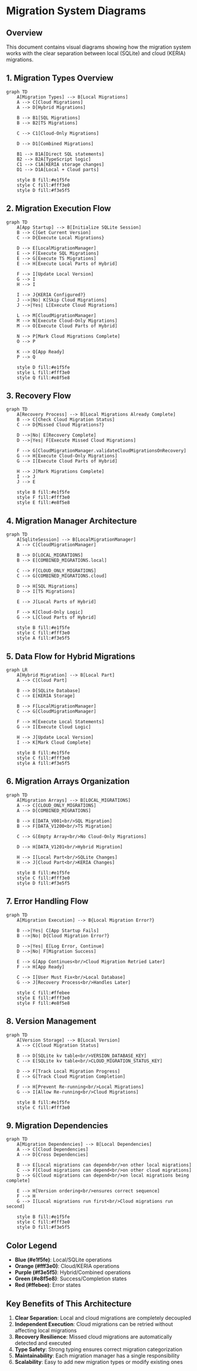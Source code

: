 # Migration System Diagrams

## Overview

This document contains visual diagrams showing how the migration system works with the clear separation between local (SQLite) and cloud (KERIA) migrations.

## 1. Migration Types Overview

```mermaid
graph TD
    A[Migration Types] --> B[Local Migrations]
    A --> C[Cloud Migrations]
    A --> D[Hybrid Migrations]
    
    B --> B1[SQL Migrations]
    B --> B2[TS Migrations]
    
    C --> C1[Cloud-Only Migrations]
    
    D --> D1[Combined Migrations]
    
    B1 --> B1A[Direct SQL statements]
    B2 --> B2A[TypeScript logic]
    C1 --> C1A[KERIA storage changes]
    D1 --> D1A[Local + Cloud parts]
    
    style B fill:#e1f5fe
    style C fill:#fff3e0
    style D fill:#f3e5f5
```

## 2. Migration Execution Flow

```mermaid
graph TD
    A[App Startup] --> B[Initialize SQLite Session]
    B --> C[Get Current Version]
    C --> D{Execute Local Migrations}
    
    D --> E[LocalMigrationManager]
    E --> F[Execute SQL Migrations]
    E --> G[Execute TS Migrations]
    E --> H[Execute Local Parts of Hybrid]
    
    F --> I[Update Local Version]
    G --> I
    H --> I
    
    I --> J{KERIA Configured?}
    J -->|No| K[Skip Cloud Migrations]
    J -->|Yes| L[Execute Cloud Migrations]
    
    L --> M[CloudMigrationManager]
    M --> N[Execute Cloud-Only Migrations]
    M --> O[Execute Cloud Parts of Hybrid]
    
    N --> P[Mark Cloud Migrations Complete]
    O --> P
    
    K --> Q[App Ready]
    P --> Q
    
    style D fill:#e1f5fe
    style L fill:#fff3e0
    style Q fill:#e8f5e8
```

## 3. Recovery Flow

```mermaid
graph TD
    A[Recovery Process] --> B[Local Migrations Already Complete]
    B --> C[Check Cloud Migration Status]
    C --> D{Missed Cloud Migrations?}
    
    D -->|No| E[Recovery Complete]
    D -->|Yes| F[Execute Missed Cloud Migrations]
    
    F --> G[CloudMigrationManager.validateCloudMigrationsOnRecovery]
    G --> H[Execute Cloud-Only Migrations]
    G --> I[Execute Cloud Parts of Hybrid]
    
    H --> J[Mark Migrations Complete]
    I --> J
    J --> E
    
    style B fill:#e1f5fe
    style F fill:#fff3e0
    style E fill:#e8f5e8
```

## 4. Migration Manager Architecture

```mermaid
graph TD
    A[SqliteSession] --> B[LocalMigrationManager]
    A --> C[CloudMigrationManager]
    
    B --> D[LOCAL_MIGRATIONS]
    B --> E[COMBINED_MIGRATIONS.local]
    
    C --> F[CLOUD_ONLY_MIGRATIONS]
    C --> G[COMBINED_MIGRATIONS.cloud]
    
    D --> H[SQL Migrations]
    D --> I[TS Migrations]
    
    E --> J[Local Parts of Hybrid]
    
    F --> K[Cloud-Only Logic]
    G --> L[Cloud Parts of Hybrid]
    
    style B fill:#e1f5fe
    style C fill:#fff3e0
    style A fill:#f3e5f5
```

## 5. Data Flow for Hybrid Migrations

```mermaid
graph LR
    A[Hybrid Migration] --> B[Local Part]
    A --> C[Cloud Part]
    
    B --> D[SQLite Database]
    C --> E[KERIA Storage]
    
    B --> F[LocalMigrationManager]
    C --> G[CloudMigrationManager]
    
    F --> H[Execute Local Statements]
    G --> I[Execute Cloud Logic]
    
    H --> J[Update Local Version]
    I --> K[Mark Cloud Complete]
    
    style B fill:#e1f5fe
    style C fill:#fff3e0
    style A fill:#f3e5f5
```

## 6. Migration Arrays Organization

```mermaid
graph TD
    A[Migration Arrays] --> B[LOCAL_MIGRATIONS]
    A --> C[CLOUD_ONLY_MIGRATIONS]
    A --> D[COMBINED_MIGRATIONS]
    
    B --> E[DATA_V001<br/>SQL Migration]
    B --> F[DATA_V1200<br/>TS Migration]
    
    C --> G[Empty Array<br/>No Cloud-Only Migrations]
    
    D --> H[DATA_V1201<br/>Hybrid Migration]
    
    H --> I[Local Part<br/>SQLite Changes]
    H --> J[Cloud Part<br/>KERIA Changes]
    
    style B fill:#e1f5fe
    style C fill:#fff3e0
    style D fill:#f3e5f5
```

## 7. Error Handling Flow

```mermaid
graph TD
    A[Migration Execution] --> B{Local Migration Error?}
    
    B -->|Yes| C[App Startup Fails]
    B -->|No| D{Cloud Migration Error?}
    
    D -->|Yes| E[Log Error, Continue]
    D -->|No| F[Migration Success]
    
    E --> G[App Continues<br/>Cloud Migration Retried Later]
    F --> H[App Ready]
    
    C --> I[User Must Fix<br/>Local Database]
    G --> J[Recovery Process<br/>Handles Later]
    
    style C fill:#ffebee
    style E fill:#fff3e0
    style F fill:#e8f5e8
```

## 8. Version Management

```mermaid
graph TD
    A[Version Storage] --> B[Local Version]
    A --> C[Cloud Migration Status]
    
    B --> D[SQLite kv table<br/>VERSION_DATABASE_KEY]
    C --> E[SQLite kv table<br/>CLOUD_MIGRATION_STATUS_KEY]
    
    D --> F[Track Local Migration Progress]
    E --> G[Track Cloud Migration Completion]
    
    F --> H[Prevent Re-running<br/>Local Migrations]
    G --> I[Allow Re-running<br/>Cloud Migrations]
    
    style B fill:#e1f5fe
    style C fill:#fff3e0
```

## 9. Migration Dependencies

```mermaid
graph TD
    A[Migration Dependencies] --> B[Local Dependencies]
    A --> C[Cloud Dependencies]
    A --> D[Cross Dependencies]
    
    B --> E[Local migrations can depend<br/>on other local migrations]
    C --> F[Cloud migrations can depend<br/>on other cloud migrations]
    D --> G[Cloud migrations can depend<br/>on local migrations being complete]
    
    E --> H[Version ordering<br/>ensures correct sequence]
    F --> H
    G --> I[Local migrations run first<br/>Cloud migrations run second]
    
    style B fill:#e1f5fe
    style C fill:#fff3e0
    style D fill:#f3e5f5
```

## Color Legend

- **Blue (#e1f5fe)**: Local/SQLite operations
- **Orange (#fff3e0)**: Cloud/KERIA operations  
- **Purple (#f3e5f5)**: Hybrid/Combined operations
- **Green (#e8f5e8)**: Success/Completion states
- **Red (#ffebee)**: Error states

## Key Benefits of This Architecture

1. **Clear Separation**: Local and cloud migrations are completely decoupled
2. **Independent Execution**: Cloud migrations can be retried without affecting local migrations
3. **Recovery Resilience**: Missed cloud migrations are automatically detected and executed
4. **Type Safety**: Strong typing ensures correct migration categorization
5. **Maintainability**: Each migration manager has a single responsibility
6. **Scalability**: Easy to add new migration types or modify existing ones 
